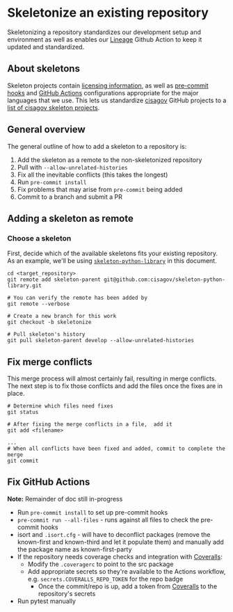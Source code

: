# Skeletonize an existing repository #

Skeletonizing a repository standardizes our development setup and environment
as well as enables our [Lineage](https://github.com/cisagov/action-lineage/)
Github Action to keep it updated and standardized.

## About skeletons ##

Skeleton projects contain [licensing information](LICENSE), as
well as [pre-commit hooks](https://pre-commit.com) and
[GitHub Actions](https://github.com/features/actions) configurations
appropriate for the major languages that we use. This lets us standardize
[cisagov](https://github.com/cisagov) GitHub projects to a
[list of cisagov skeleton projects](https://github.com/search?q=org%3Acisagov+skeleton&type=Repositories).

## General overview ##

The general outline of how to add a skeleton to a repository is:

1. Add the skeleton as a remote to the non-skeletonized repository
2. Pull with `--allow-unrelated-histories`
3. Fix all the inevitable conflicts (this takes the longest)
4. Run `pre-commit install`
5. Fix problems that may arise from `pre-commit` being added
6. Commit to a branch and submit a PR

## Adding a skeleton as remote ##

### Choose a skeleton ###

First, decide which of the available skeletons fits your existing repository.
As an example, we'll be using [`skeleton-python-library`](https://github.com/cisagov/skeleton-python-library)
in this document.

```console
cd <target_repository>
git remote add skeleton-parent git@github.com:cisagov/skeleton-python-library.git

# You can verify the remote has been added by
git remote --verbose

# Create a new branch for this work
git checkout -b skeletonize

# Pull skeleton's history
git pull skeleton-parent develop --allow-unrelated-histories
```

## Fix merge conflicts ##

This merge process will almost certainly fail, resulting in merge conflicts.
The next step is to fix those conflicts and add the files once the fixes are
in place.

```console
# Determine which files need fixes
git status

# After fixing the merge conflicts in a file,  add it
git add <filename>

...
# When all conflicts have been fixed and added, commit to complete the merge
git commit
```

## Fix GitHub Actions ##

**Note:** Remainder of doc still in-progress

- Run `pre-commit install` to set up pre-commit hooks
- `pre-commit run --all-files` - runs against all files to check the
pre-commit hooks
- isort and `.isort.cfg` - will have to deconflict packages (remove the
known-first and known-third and let it populate them) and manually add the
package name as known-first-party
- If the repository needs coverage checks and integration with
[Coveralls](https://coveralls.io/github/cisagov):
  - Modify the `.coveragerc` to point to the src package
  - Add appropriate secrets so they're available to the Actions
workflow, e.g. `secrets.COVERALLS_REPO_TOKEN` for the repo badge
    - Once the commit/repo is up, add a token from
  [Coveralls](https://coveralls.io/github/cisagov) to the repository's secrets
- Run pytest manually
